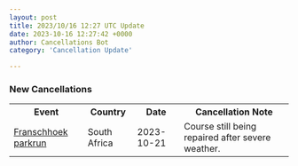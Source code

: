 ```yaml
---
layout: post
title: 2023/10/16 12:27 UTC Update
date: 2023-10-16 12:27:42 +0000
author: Cancellations Bot
category: 'Cancellation Update'

---
```


<h3>New Cancellations</h3>
<div class='hscrollable'>
<table style='width: 100%'>
    <tr>
        <th>Event</th>
        <th>Country</th>
        <th>Date</th>
        <th>Cancellation Note</th>
    </tr>
    <tr>
        <td><a href="https://www.parkrun.co.za/franschhoek">Franschhoek parkrun</a></td>
        <td>South Africa</td>
        <td>2023-10-21</td>
        <td>Course still being repaired after severe weather.</td>
    </tr>
</table>
</div>

